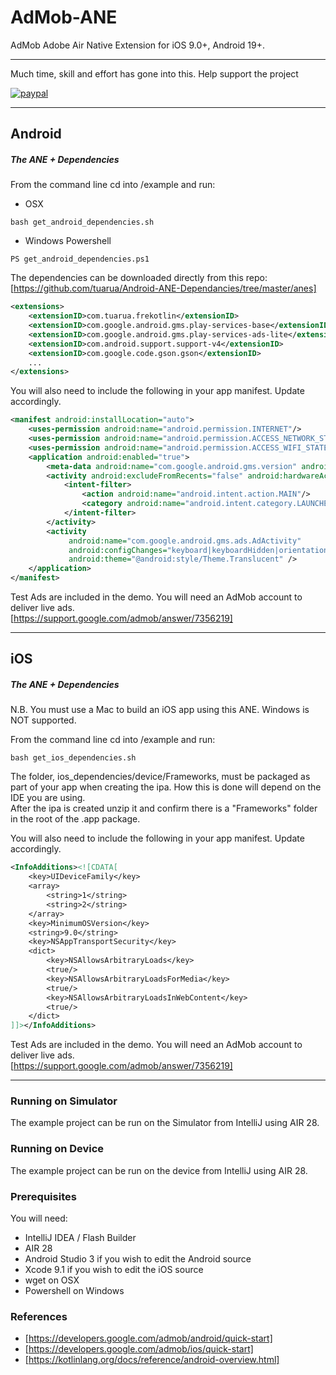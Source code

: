 # AdMob-ANE

AdMob Adobe Air Native Extension for iOS 9.0+, Android 19+.


-------------

Much time, skill and effort has gone into this. Help support the project

[![paypal](https://www.paypalobjects.com/en_US/i/btn/btn_donateCC_LG.gif)](https://www.paypal.com/cgi-bin/webscr?cmd=_s-xclick&hosted_button_id=5UR2T52J633RC)

-------------

## Android
 
##### The ANE + Dependencies
 
From the command line cd into /example and run:   
 - OSX
````shell
bash get_android_dependencies.sh
`````
 - Windows Powershell
````shell
PS get_android_dependencies.ps1
`````

The dependencies can be downloaded directly from this repo:  
[https://github.com/tuarua/Android-ANE-Dependancies/tree/master/anes]
````xml
<extensions>
    <extensionID>com.tuarua.frekotlin</extensionID>
    <extensionID>com.google.android.gms.play-services-base</extensionID>
    <extensionID>com.google.android.gms.play-services-ads-lite</extensionID>
    <extensionID>com.android.support.support-v4</extensionID>
    <extensionID>com.google.code.gson.gson</extensionID>
    ...
</extensions>
`````

You will also need to include the following in your app manifest. Update accordingly.

````xml
<manifest android:installLocation="auto">
    <uses-permission android:name="android.permission.INTERNET"/>
    <uses-permission android:name="android.permission.ACCESS_NETWORK_STATE"/>
    <uses-permission android:name="android.permission.ACCESS_WIFI_STATE"/>
    <application android:enabled="true">
        <meta-data android:name="com.google.android.gms.version" android:value="@integer/google_play_services_version" />
        <activity android:excludeFromRecents="false" android:hardwareAccelerated="true">
            <intent-filter>
                <action android:name="android.intent.action.MAIN"/>
                <category android:name="android.intent.category.LAUNCHER"/>
            </intent-filter>
        </activity>
        <activity
             android:name="com.google.android.gms.ads.AdActivity"
             android:configChanges="keyboard|keyboardHidden|orientation|screenLayout|uiMode|screenSize|smallestScreenSize"
             android:theme="@android:style/Theme.Translucent" />
    </application>
</manifest>
`````

Test Ads are included in the demo.
You will need an AdMob account to deliver live ads.   
[https://support.google.com/admob/answer/7356219]

-------------

## iOS

##### The ANE + Dependencies

N.B. You must use a Mac to build an iOS app using this ANE. Windows is NOT supported.

From the command line cd into /example and run:
````shell
bash get_ios_dependencies.sh
`````

The folder, ios_dependencies/device/Frameworks, must be packaged as part of your app when creating the ipa. How this is done will depend on the IDE you are using.   
After the ipa is created unzip it and confirm there is a "Frameworks" folder in the root of the .app package.

You will also need to include the following in your app manifest. Update accordingly.
````xml
<InfoAdditions><![CDATA[
    <key>UIDeviceFamily</key>
    <array>
        <string>1</string>
        <string>2</string>
    </array>
    <key>MinimumOSVersion</key>
    <string>9.0</string>
    <key>NSAppTransportSecurity</key>
    <dict>
        <key>NSAllowsArbitraryLoads</key>
        <true/>
        <key>NSAllowsArbitraryLoadsForMedia</key>
        <true/>
        <key>NSAllowsArbitraryLoadsInWebContent</key>
        <true/>
    </dict>
]]></InfoAdditions>
`````  

Test Ads are included in the demo.
You will need an AdMob account to deliver live ads.   
[https://support.google.com/admob/answer/7356219]

-------------

### Running on Simulator

The example project can be run on the Simulator from IntelliJ using AIR 28.

### Running on Device

The example project can be run on the device from IntelliJ using AIR 28.

### Prerequisites

You will need:

- IntelliJ IDEA / Flash Builder
- AIR 28
- Android Studio 3 if you wish to edit the Android source
- Xcode 9.1 if you wish to edit the iOS source
- wget on OSX
- Powershell on Windows


### References
* [https://developers.google.com/admob/android/quick-start]
* [https://developers.google.com/admob/ios/quick-start]
* [https://kotlinlang.org/docs/reference/android-overview.html] 
